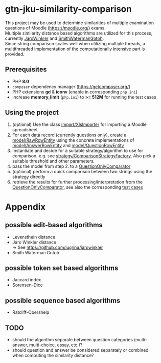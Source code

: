 # gtn-jku-similarity-comparison
This project may be used to determine similarities 
of multiple examination questions of Moodle (https://moodle.org/) exams.  
Multiple similarity distance based algorithms are utilized 
for this process, currently [JaroWinkler](https://www.cs.cmu.edu/afs/cs/Web/People/wcohen/postscript/kdd-2003-match-ws.pdf)
and [SmithWatermanGotoh](https://www.sciencedirect.com/science/article/abs/pii/0022283682903989).  
Since string comparison scales well when utilizing multiple threads, 
a multithreaded implementation of the computationally intensive part is provided.

## Prerequisites
- PHP **8.0**
- `composer` dependency manager (https://getcomposer.org/)
- PHP extensions **gd** & **iconv** (enable in corresponding `php.ini`)
- Increase **memory_limit** (`php.ini`) to **>= 512M** for running the test cases

## Using the project 
1. (optional) Use the class [import/XlsImporter](https://gitea.swerk.priv.at/stefan/gtn-jku-similarity-comparison/src/branch/master/com.gtn-solutions/src/import/XlsImporter.php) for importing a Moodle spreadsheet
2. For each data record (currently questions only), 
create a [model/RawRowEntity](https://gitea.swerk.priv.at/stefan/gtn-jku-similarity-comparison/src/branch/master/com.gtn-solutions/src/model/RawRowEntity.php) using the concrete implementations of [model/AnswerRowEntity](https://gitea.swerk.priv.at/stefan/gtn-jku-similarity-comparison/src/branch/master/com.gtn-solutions/src/model/AnswerRowEntity.php) and [model/QuestionRowEntity](https://gitea.swerk.priv.at/stefan/gtn-jku-similarity-comparison/src/branch/master/com.gtn-solutions/src/model/QuestionRowEntity.php)
3. Instantiate and decide for a suitable strategy/algorithm to use for comparison,
e.g. see [strategy/ComparisonStrategyFactory](https://gitea.swerk.priv.at/stefan/gtn-jku-similarity-comparison/src/branch/master/com.gtn-solutions/src/strategy/ComparisonStrategyFactory.php). Also pick a suitable threshold and other parameters.
4. pass the model from step 2. to a [QuestionOnlyComparator](https://gitea.swerk.priv.at/stefan/gtn-jku-similarity-comparison/src/branch/master/com.gtn-solutions/src/comparator/QuestionOnlyComparator.php) 
5. (optional) perform a quick comparison between two strings using the strategy directly
6. retrieve the results for further processing/interpretation from the 
[QuestionOnlyComparator](https://gitea.swerk.priv.at/stefan/gtn-jku-similarity-comparison/src/branch/master/com.gtn-solutions/src/comparator/QuestionOnlyComparator.php), see also the corresponding [test cases](https://gitea.swerk.priv.at/stefan/gtn-jku-similarity-comparison/src/branch/master/com.gtn-solutions/test)

# Appendix

## possible edit-based algorithms
- Levensthein distance
- Jaro Winkler distance  
  -> See https://github.com/iugrina/jarowinkler
- Smith Waterman Gotoh

## possible token set based algorithms
- Jaccard index
- Sorensen-Dice

## possible sequence based algorithms
- Ratcliff-Obershelp

## TODO
- should the algorithm separate between question categories (multi-answer, multi-choice, essay, etc.)?
- should question and answer be considered separately or combined when computing the similarity distance?